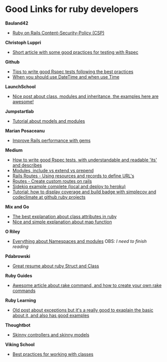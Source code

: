 # Good Links for ruby developers

**Bauland42**
 - [Ruby on Rails Content-Security-Policy (CSP)](https://bauland42.com/ruby-on-rails-content-security-policy-csp/)

**Christoph Luppri**
 - [Short article with some good practices for testing with Rspec](https://christoph.luppri.ch/articles/rspec/my-best-practices-for-testing-with-rspec/)

**Github**
 - [Tips to write good Rspec tests following the best practices](https://github.com/abinoda/rspec-best-practices)
 - [When you should use DateTime and when use Time](https://gist.github.com/pixeltrix/e2298822dd89d854444b)

**LaunchSchool**
 - [Nice post about class, modules and inheritance, the examples here are awesome!](https://launchschool.com/books/oo_ruby/read/inheritance)

**Jumpstartlab**
 - [Tutorial about models and modules](http://tutorials.jumpstartlab.com/topics/models/modules.html)
 
 **Marian Posaceanu**
 - [Improve Rails performance with gems](https://marianposaceanu.com/articles/improve-rails-performance-by-adding-a-few-gems)

**Medium**
 - [How to write good Rspec tests, with understandable and readable 'its' and describes](https://medium.com/devnetwork/step-by-step-guide-to-write-rspec-that-is-understandable-and-readable-30279b04dd43)
 - [Modules, include vs extend vs prepend](https://medium.com/@leo_hetsch/ruby-modules-include-vs-prepend-vs-extend-f09837a5b073)
 - [Rails Routes - Using resources and records to define URL's](https://medium.freecodecamp.org/routes-in-ruby-on-rails-5-using-resources-and-records-to-define-urls-411a68afa21a)
 - [Routes - Create custom routes on rails](https://medium.freecodecamp.org/custom-urls-in-ruby-on-rails-use-descriptive-slugs-instead-of-ids-67c631475a94)
 - [Sidekiq example complete (local and deploy to heroku)](https://itnext.io/sidekiq-overview-and-how-to-deploy-it-to-heroku-b8811fea9347)
 - [Tutorial: how to display coverage and build badge with simplecov and codeclimate at github ruby projects](https://medium.com/the-code-review/display-your-ruby-test-coverage-using-simplecov-gem-and-codeclimate-6db6336fe409)
 
**Mix and Go**
 - [The best explanation about class attributes in ruby](https://mixandgo.com/learn/ruby_attr_accessor_attr_reader_attr_writer)
 - [Nice and simple explanation about map function](https://mixandgo.com/learn/how-to-use-the-ruby-map-method)
 
**O Riley**
 - [Everything about Namespaces and modules](https://www.oreilly.com/learning/ruby-cookbook-modules-and-namespaces) OBS: _I need to finish reading_
 
**Pdabrowski**
 - [Great resume about ruby Struct and Class](http://pdabrowski.com/blog/ruby/ruby-struct/?fbclid=IwAR1Dk0um0VCrdjrRFExMxb0WRjHl7AzFiZvzBnRdiVGbj5ZXIVa0O80Rnfo)

**Ruby Guides**
 - [Awesome article about rake command, and how to create your own rake commands](https://www.rubyguides.com/2019/02/ruby-rake/?fbclid=IwAR1OkRv99Rm8c9iTCjLY_Lz0QccpEQp1lXzjZw20z0G94zHehLkY9puaAcs)

**Ruby Learning**
 - [Old post about exceptions but it's a really good to exaplain the basic about it, and also has good examples](http://rubylearning.com/satishtalim/ruby_exceptions.html)

**Thoughtbot**
 - [Skinny controllers and skinny models](https://robots.thoughtbot.com/skinny-controllers-skinny-models)
 
 **Viking School**
  - [Best practices for working with classes](https://www.vikingcodeschool.com/professional-development-with-ruby/best-practices-for-working-with-classes)

